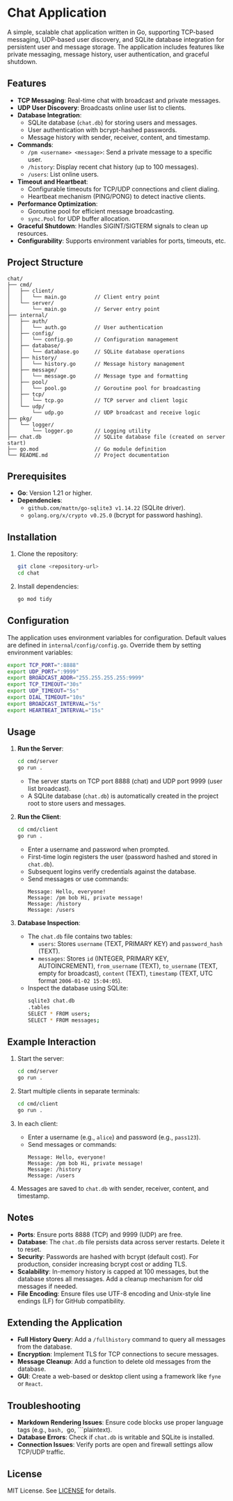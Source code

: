 # Chat Application

A simple, scalable chat application written in Go, supporting TCP-based messaging, UDP-based user discovery, and SQLite database integration for persistent user and message storage. The application includes features like private messaging, message history, user authentication, and graceful shutdown.

## Features

- **TCP Messaging**: Real-time chat with broadcast and private messages.
- **UDP User Discovery**: Broadcasts online user list to clients.
- **Database Integration**:
  - SQLite database (`chat.db`) for storing users and messages.
  - User authentication with bcrypt-hashed passwords.
  - Message history with sender, receiver, content, and timestamp.
- **Commands**:
  - `/pm <username> <message>`: Send a private message to a specific user.
  - `/history`: Display recent chat history (up to 100 messages).
  - `/users`: List online users.
- **Timeout and Heartbeat**:
  - Configurable timeouts for TCP/UDP connections and client dialing.
  - Heartbeat mechanism (PING/PONG) to detect inactive clients.
- **Performance Optimization**:
  - Goroutine pool for efficient message broadcasting.
  - `sync.Pool` for UDP buffer allocation.
- **Graceful Shutdown**: Handles SIGINT/SIGTERM signals to clean up resources.
- **Configurability**: Supports environment variables for ports, timeouts, etc.

## Project Structure

```plaintext
chat/
├── cmd/
│   ├── client/
│   │   └── main.go         // Client entry point
│   └── server/
│       └── main.go         // Server entry point
├── internal/
│   ├── auth/
│   │   └── auth.go         // User authentication
│   ├── config/
│   │   └── config.go       // Configuration management
│   ├── database/
│   │   └── database.go     // SQLite database operations
│   ├── history/
│   │   └── history.go      // Message history management
│   ├── message/
│   │   └── message.go      // Message type and formatting
│   ├── pool/
│   │   └── pool.go         // Goroutine pool for broadcasting
│   ├── tcp/
│   │   └── tcp.go          // TCP server and client logic
│   └── udp/
│       └── udp.go          // UDP broadcast and receive logic
├── pkg/
│   └── logger/
│       └── logger.go       // Logging utility
├── chat.db                 // SQLite database file (created on server start)
├── go.mod                  // Go module definition
└── README.md               // Project documentation
```

## Prerequisites

- **Go**: Version 1.21 or higher.
- **Dependencies**:
  - `github.com/mattn/go-sqlite3 v1.14.22` (SQLite driver).
  - `golang.org/x/crypto v0.25.0` (bcrypt for password hashing).

## Installation

1. Clone the repository:
   ```bash
   git clone <repository-url>
   cd chat
   ```

2. Install dependencies:
   ```bash
   go mod tidy
   ```

## Configuration

The application uses environment variables for configuration. Default values are defined in `internal/config/config.go`. Override them by setting environment variables:

```bash
export TCP_PORT=":8888"
export UDP_PORT=":9999"
export BROADCAST_ADDR="255.255.255.255:9999"
export TCP_TIMEOUT="30s"
export UDP_TIMEOUT="5s"
export DIAL_TIMEOUT="10s"
export BROADCAST_INTERVAL="5s"
export HEARTBEAT_INTERVAL="15s"
```

## Usage

1. **Run the Server**:
   ```bash
   cd cmd/server
   go run .
   ```
   - The server starts on TCP port 8888 (chat) and UDP port 9999 (user list broadcast).
   - A SQLite database (`chat.db`) is automatically created in the project root to store users and messages.

2. **Run the Client**:
   ```bash
   cd cmd/client
   go run .
   ```
   - Enter a username and password when prompted.
   - First-time login registers the user (password hashed and stored in `chat.db`).
   - Subsequent logins verify credentials against the database.
   - Send messages or use commands:
     ```plaintext
     Message: Hello, everyone!
     Message: /pm bob Hi, private message!
     Message: /history
     Message: /users
     ```

3. **Database Inspection**:
   - The `chat.db` file contains two tables:
     - `users`: Stores `username` (TEXT, PRIMARY KEY) and `password_hash` (TEXT).
     - `messages`: Stores `id` (INTEGER, PRIMARY KEY, AUTOINCREMENT), `from_username` (TEXT), `to_username` (TEXT, empty for broadcast), `content` (TEXT), `timestamp` (TEXT, UTC format `2006-01-02 15:04:05`).
   - Inspect the database using SQLite:
     ```bash
     sqlite3 chat.db
     .tables
     SELECT * FROM users;
     SELECT * FROM messages;
     ```

## Example Interaction

1. Start the server:
   ```bash
   cd cmd/server
   go run .
   ```

2. Start multiple clients in separate terminals:
   ```bash
   cd cmd/client
   go run .
   ```

3. In each client:
   - Enter a username (e.g., `alice`) and password (e.g., `pass123`).
   - Send messages or commands:
     ```plaintext
     Message: Hello, everyone!
     Message: /pm bob Hi, private message!
     Message: /history
     Message: /users
     ```

4. Messages are saved to `chat.db` with sender, receiver, content, and timestamp.

## Notes

- **Ports**: Ensure ports 8888 (TCP) and 9999 (UDP) are free.
- **Database**: The `chat.db` file persists data across server restarts. Delete it to reset.
- **Security**: Passwords are hashed with bcrypt (default cost). For production, consider increasing bcrypt cost or adding TLS.
- **Scalability**: In-memory history is capped at 100 messages, but the database stores all messages. Add a cleanup mechanism for old messages if needed.
- **File Encoding**: Ensure files use UTF-8 encoding and Unix-style line endings (LF) for GitHub compatibility.

## Extending the Application

- **Full History Query**: Add a `/fullhistory` command to query all messages from the database.
- **Encryption**: Implement TLS for TCP connections to secure messages.
- **Message Cleanup**: Add a function to delete old messages from the database.
- **GUI**: Create a web-based or desktop client using a framework like `fyne` or `React`.

## Troubleshooting

- **Markdown Rendering Issues**: Ensure code blocks use proper language tags (e.g., ```bash, ```go, ```plaintext).
- **Database Errors**: Check if `chat.db` is writable and SQLite is installed.
- **Connection Issues**: Verify ports are open and firewall settings allow TCP/UDP traffic.

## License

MIT License. See [LICENSE](LICENSE) for details.
